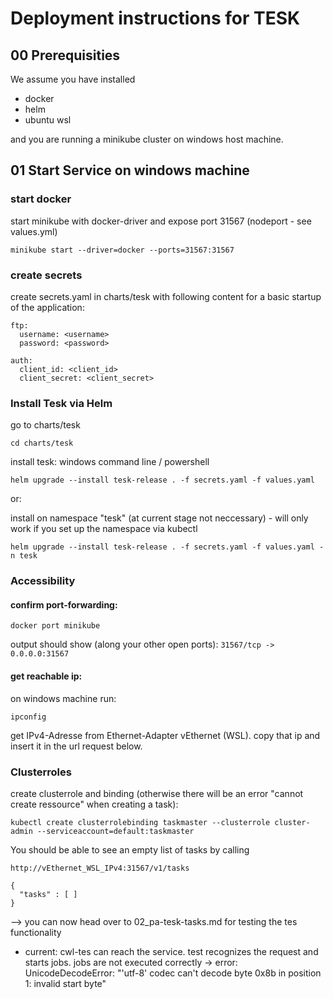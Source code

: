 # Deployment instructions for TESK

## 00 Prerequisities 
We assume you have installed
- docker
- helm
- ubuntu wsl

and you are running a minikube cluster on windows host machine.

## 01 Start Service on windows machine

### start docker

start minikube with docker-driver and expose port 31567 (nodeport - see values.yml)
```
minikube start --driver=docker --ports=31567:31567
```

### create secrets
create secrets.yaml in charts/tesk with following content for a basic startup of the application:
```
ftp:
  username: <username>
  password: <password>

auth:
  client_id: <client_id>
  client_secret: <client_secret>
```

### Install Tesk via Helm
go to charts/tesk
```
cd charts/tesk
```

install tesk:
windows command line / powershell
```
helm upgrade --install tesk-release . -f secrets.yaml -f values.yaml
```

or:

install on namespace "tesk" (at current stage not neccessary) -  will only work if you set up the namespace via kubectl
```
helm upgrade --install tesk-release . -f secrets.yaml -f values.yaml -n tesk
```

### Accessibility
#### confirm port-forwarding:
```
docker port minikube
```

output should show (along your other open ports):
`31567/tcp -> 0.0.0.0:31567`

#### get reachable ip:
on windows machine run:

```
ipconfig
```
get IPv4-Adresse from Ethernet-Adapter vEthernet (WSL).
copy that ip and insert it in the url request below.


### Clusterroles
create clusterrole and binding (otherwise there will be an error "cannot create ressource" when creating a task):
```
kubectl create clusterrolebinding taskmaster --clusterrole cluster-admin --serviceaccount=default:taskmaster
```


You should be able to see an empty list of tasks by calling
```
http://vEthernet_WSL_IPv4:31567/v1/tasks

{
  "tasks" : [ ]
}

```


--> you can now head over to 02_pa-tesk-tasks.md for testing the tes functionality


- current:
cwl-tes can reach the service.
test recognizes the request and starts jobs.
jobs are not executed correctly -> error: UnicodeDecodeError: "'utf-8' codec can't decode byte 0x8b in position 1: invalid start byte"
